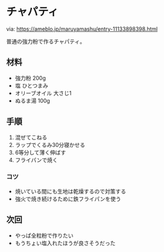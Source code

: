 # チャパティ
via: https://ameblo.jp/maruyamashu/entry-11133898398.html

普通の強力粉で作るチャパティ。

## 材料
- 強力粉 200g
- 塩 ひとつまみ
- オリーブオイル 大さじ1
- ぬるま湯 100g

## 手順
1. 混ぜてこねる
2. ラップでくるみ30分寝かせる
3. 6等分して薄く伸ばす
4. フライパンで焼く

### コツ
- 焼いている間にも生地は乾燥するので対策する
- 強火で焼き続けるために鉄フライパンを使う

## 次回
- やっぱ全粒粉で作りたい
- もうちょい塩入れたほうが良さそうだった
